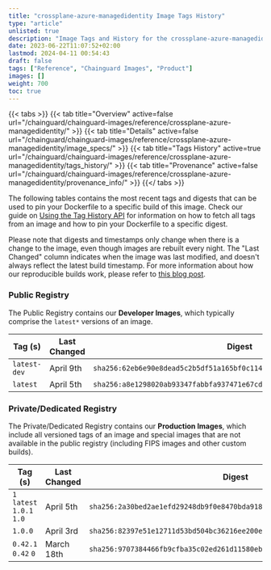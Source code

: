 ```yaml
---
title: "crossplane-azure-managedidentity Image Tags History"
type: "article"
unlisted: true
description: "Image Tags and History for the crossplane-azure-managedidentity Chainguard Image"
date: 2023-06-22T11:07:52+02:00
lastmod: 2024-04-11 00:54:43
draft: false
tags: ["Reference", "Chainguard Images", "Product"]
images: []
weight: 700
toc: true
---
```


{{< tabs >}}
{{< tab title="Overview" active=false url="/chainguard/chainguard-images/reference/crossplane-azure-managedidentity/" >}}
{{< tab title="Details" active=false url="/chainguard/chainguard-images/reference/crossplane-azure-managedidentity/image_specs/" >}}
{{< tab title="Tags History" active=true url="/chainguard/chainguard-images/reference/crossplane-azure-managedidentity/tags_history/" >}}
{{< tab title="Provenance" active=false url="/chainguard/chainguard-images/reference/crossplane-azure-managedidentity/provenance_info/" >}}
{{</ tabs >}}

The following tables contains the most recent tags and digests that can be used to pin your Dockerfile to a specific build of this image. Check our guide on [Using the Tag History API](/chainguard/chainguard-images/using-the-tag-history-api/) for information on how to fetch all tags from an image and how to pin your Dockerfile to a specific digest.

Please note that digests and timestamps only change when there is a change to the image, even though images are rebuilt every night. The "Last Changed" column indicates when the image was last modified, and doesn't always reflect the latest build timestamp. For more information about how our reproducible builds work, please refer to [this blog post](https://www.chainguard.dev/unchained/reproducing-chainguards-reproducible-image-builds).

### Public Registry
The Public Registry contains our **Developer Images**, which typically comprise the `latest*` versions of an image.

| Tag (s)       | Last Changed | Digest                                                                    |
|---------------|--------------|---------------------------------------------------------------------------|
|  `latest-dev` | April 9th    | `sha256:62eb6e90e8dead5c2b5df51a165bf0c114fe37597d529ae6d4249bdbc0673b62` |
|  `latest`     | April 5th    | `sha256:a8e1298020ab93347fabbfa937471e67cdd4ea59c6accff21d8d42a9bd25075b` |


### Private/Dedicated Registry
The Private/Dedicated Registry contains our **Production Images**, which include all versioned tags of an image and special images that are not available in the public registry (including FIPS images and other custom builds).

| Tag (s)                     | Last Changed | Digest                                                                    |
|-----------------------------|--------------|---------------------------------------------------------------------------|
|  `1` `latest` `1.0.1` `1.0` | April 5th    | `sha256:2a30bed2ae1efd29248db9f0e8470bda9188b7804328e762788088ef6ddd7ec5` |
|  `1.0.0`                    | April 3rd    | `sha256:82397e51e12711d53bd504bc36216ee200e6b60fe5bb1e61aed2ac3675ab8514` |
|  `0.42.1` `0.42` `0`        | March 18th   | `sha256:9707384466fb9cfba35c02ed261d11580ebb2f8cc99ca91061a4f5a6cc2ed2bb` |

